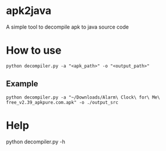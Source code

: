 # apk2java
A simple tool to decompile apk to java source code

# How to use
```shell
python decompiler.py -a "<apk_path>" -o "<output_path>"
```

## Example
```shell
python decompiler.py -a "~/Downloads/Alarm\ Clock\ for\ Me\ free_v2.39_apkpure.com.apk" -o ./output_src
```

# Help
python decompiler.py -h
